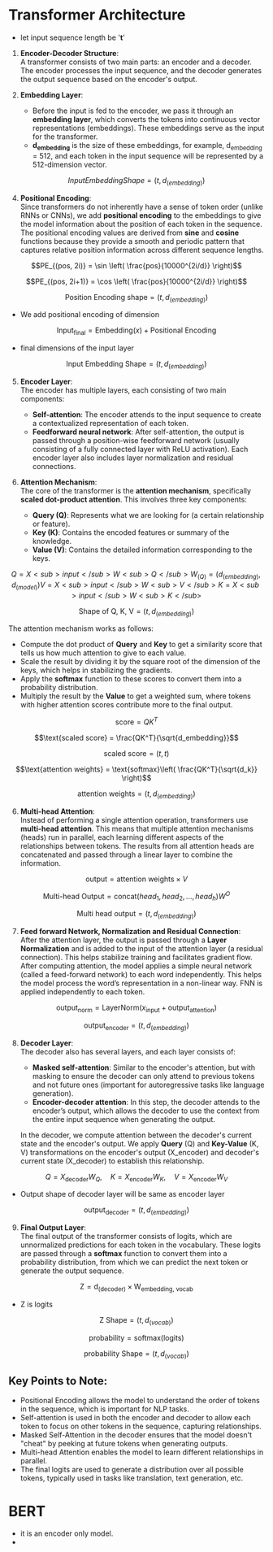 # Transformer Architecture

-  let input sequence length be '**t**'
1. **Encoder-Decoder Structure**:  
   A transformer consists of two main parts: an encoder and a decoder. The encoder processes the input sequence, and the decoder generates the output sequence based on the encoder's output.

2. **Embedding Layer**:  
   - Before the input is fed to the encoder, we pass it through an **embedding layer**, which converts the tokens into continuous vector representations (embeddings). These embeddings serve as the input for the transformer.
   - **d<sub>embedding</sub>** is the size of these embeddings, for example, d<sub>embedding</sub> = 512, and each token in the input sequence will be represented by a 512-dimension vector. 

```math
Input Embedding Shape=(t,d_{(embedding)})
```
4. **Positional Encoding**:  
   Since transformers do not inherently have a sense of token order (unlike RNNs or CNNs), we add **positional encoding** to the embeddings to give the model information about the position of each token in the sequence. The positional encoding values are derived from **sine** and **cosine** functions because they provide a smooth and periodic pattern that captures relative position information across different sequence lengths. 
```math
PE_{(pos, 2i)} = \sin \left( \frac{pos}{10000^{2i/d}} \right)
```
```math
PE_{(pos, 2i+1)} = \cos \left( \frac{pos}{10000^{2i/d}} \right)
```
```math
\text{Position Encoding shape} = (t,d_{(embedding)})
```
- We add positional encoding of dimension

```math
\text{Input}_{\text{final}} = \text{Embedding}(x) + \text{Positional Encoding}
```
- final dimensions of the input layer

```math
\text{Input Embedding Shape} = (t,d_{(embedding)})
```

5. **Encoder Layer**:  
   The encoder has multiple layers, each consisting of two main components:
   - **Self-attention**: The encoder attends to the input sequence to create a contextualized representation of each token.
   - **Feedforward neural network**: After self-attention, the output is passed through a position-wise feedforward network (usually consisting of a fully connected layer with ReLU activation).
   Each encoder layer also includes layer normalization and residual connections.

6. **Attention Mechanism**:  
   The core of the transformer is the **attention mechanism**, specifically **scaled dot-product attention**. This involves three key components:
   - **Query (Q)**: Represents what we are looking for (a certain relationship or feature).
   - **Key (K)**: Contains the encoded features or summary of the knowledge.
   - **Value (V)**: Contains the detailed information corresponding to the keys.
```math
Q = X<sub>input</sub>W<sub>Q</sub>
W_{(Q)} = (d_{(embedding)}, d_{(model)})
V = X<sub>input</sub>W<sub>V</sub>
K = X<sub>input</sub>W<sub>K</sub>
```
```math
\text{Shape of Q, K, V} = (t,d_{(embedding)})
```
   The attention mechanism works as follows:
   - Compute the dot product of **Query** and **Key** to get a similarity score that tells us how much attention to give to each value.
   - Scale the result by dividing it by the square root of the dimension of the keys, which helps in stabilizing the gradients.
   - Apply the **softmax** function to these scores to convert them into a probability distribution.
   - Multiply the result by the **Value** to get a weighted sum, where tokens with higher attention scores contribute more to the final output.
     
```math
\text{score} = QK^T
```

```math
\text{scaled score} = \frac{QK^T}{\sqrt{d_embedding}}
```
```math
\text{scaled score} = (t,t)
```
```math
\text{attention weights} = \text{softmax}\left( \frac{QK^T}{\sqrt{d_k}} \right)
```
```math
\text{attention weights} = (t,d_{(embedding)})
```
6. **Multi-head Attention**:  
   Instead of performing a single attention operation, transformers use **multi-head attention**. This means that multiple attention mechanisms (heads) run in parallel, each learning different aspects of the relationships between tokens. The results from all attention heads are concatenated and passed through a linear layer to combine the information.

```math
\text{output} = \text{attention weights} \times V
```
```math
\text{Multi-head Output} = \text{concat}(head_1, head_2, ..., head_h)W^O
```
```math
\text{Multi head output} = (t,d_{(embedding)})
```
7. **Feed forward Network, Normalization and Residual Connection**:  
   After the attention layer, the output is passed through a **Layer Normalization** and is added to the input of the attention layer (a residual connection). This helps stabilize training and facilitates gradient flow. After computing attention, the model applies a simple neural network (called a feed-forward network) to each word independently. This helps the model process the word’s representation in a non-linear way. FNN is applied independently to each token.
```math
\text{output}_{\text{norm}} = \text{LayerNorm}(x_{\text{input}} + \text{output}_{\text{attention}})
```
```math
\text{output}_{\text{encoder}} = (t,d_{(embedding)})
```
8. **Decoder Layer**:  
   The decoder also has several layers, and each layer consists of:
   - **Masked self-attention**: Similar to the encoder's attention, but with masking to ensure the decoder can only attend to previous tokens and not future ones (important for autoregressive tasks like language generation).
   - **Encoder-decoder attention**: In this step, the decoder attends to the encoder’s output, which allows the decoder to use the context from the entire input sequence when generating the output.

   In the decoder, we compute attention between the decoder's current state and the encoder's output. We apply **Query** (Q) and **Key-Value** (K, V) transformations on the encoder's output (X_encoder) and decoder's current state (X_decoder) to establish this relationship.
```math
Q = X_{\text{decoder}}W_Q, \quad K = X_{\text{encoder}}W_K, \quad V = X_{\text{encoder}}W_V
```
- Output shape of decoder layer will be same as encoder layer
```math
\text{output}_{\text{decoder}} = (t,d_{(embedding)})
```

9. **Final Output Layer**:  
   The final output of the transformer consists of logits, which are unnormalized predictions for each token in the vocabulary. These logits are passed through a **softmax** function to convert them into a probability distribution, from which we can predict the next token or generate the output sequence.
   
```math
\text{Z} = \text{d}_{\text{(decoder)}} \times \text{W}_{\text{embedding, vocab}}
```

- Z is logits
```math
\text{Z Shape} = (t,d_{(vocab)})
```
```math
\text{probability} = \text{softmax}(\text{logits})
```
```math
\text{probability Shape} = (t,d_{(vocab)})
```
## Key Points to Note:
- Positional Encoding allows the model to understand the order of tokens in the sequence, which is important for NLP tasks.
- Self-attention is used in both the encoder and decoder to allow each token to focus on other tokens in the sequence, capturing relationships.
- Masked Self-Attention in the decoder ensures that the model doesn't "cheat" by peeking at future tokens when generating outputs.
- Multi-head Attention enables the model to learn different relationships in parallel.
- The final logits are used to generate a distribution over all possible tokens, typically used in tasks like translation, text generation, etc.


# BERT
- it is an encoder only model.
- 
